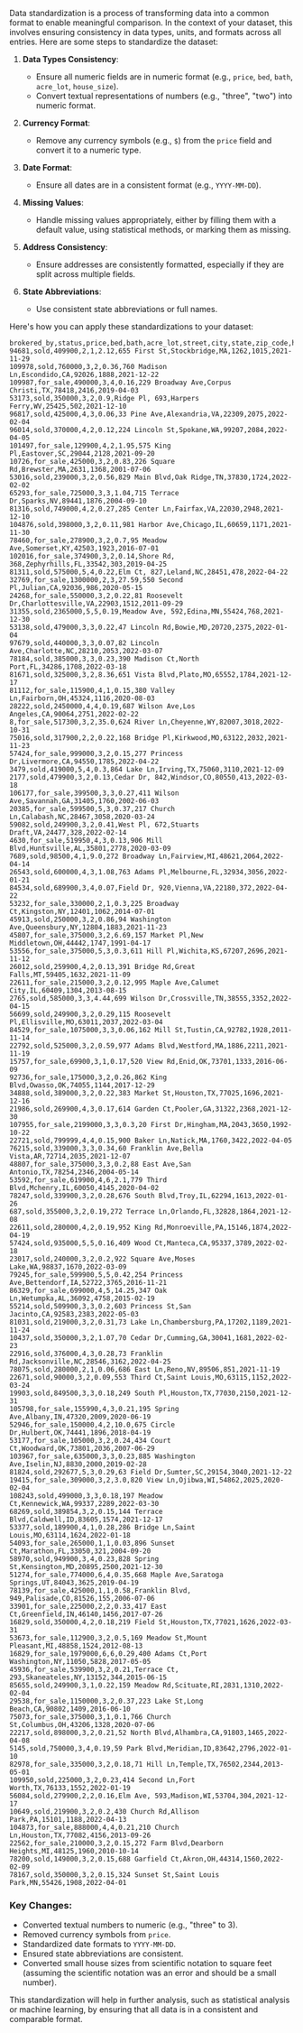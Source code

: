 Data standardization is a process of transforming data into a common format to enable meaningful comparison. In the context of your dataset, this involves ensuring consistency in data types, units, and formats across all entries. Here are some steps to standardize the dataset:

1. **Data Types Consistency**:
   - Ensure all numeric fields are in numeric format (e.g., `price`, `bed`, `bath`, `acre_lot`, `house_size`).
   - Convert textual representations of numbers (e.g., "three", "two") into numeric format.

2. **Currency Format**:
   - Remove any currency symbols (e.g., `$`) from the `price` field and convert it to a numeric type.

3. **Date Format**:
   - Ensure all dates are in a consistent format (e.g., `YYYY-MM-DD`).

4. **Missing Values**:
   - Handle missing values appropriately, either by filling them with a default value, using statistical methods, or marking them as missing.

5. **Address Consistency**:
   - Ensure addresses are consistently formatted, especially if they are split across multiple fields.

6. **State Abbreviations**:
   - Use consistent state abbreviations or full names.

Here's how you can apply these standardizations to your dataset:

```plaintext
brokered_by,status,price,bed,bath,acre_lot,street,city,state,zip_code,house_size,prev_sold_date
94681,sold,409900,2,1,2.12,655 First St,Stockbridge,MA,1262,1015,2021-11-29
109978,sold,760000,3,2,0.36,760 Madison Ln,Escondido,CA,92026,1888,2021-12-22
109987,for_sale,490000,3,4,0.16,229 Broadway Ave,Corpus Christi,TX,78418,2416,2019-04-03
53173,sold,350000,3,2,0.9,Ridge Pl, 693,Harpers Ferry,WV,25425,502,2021-12-10
96817,sold,425000,4,3,0.06,33 Pine Ave,Alexandria,VA,22309,2075,2022-02-04
96014,sold,370000,4,2,0.12,224 Lincoln St,Spokane,WA,99207,2084,2022-04-05
101497,for_sale,129900,4,2,1.95,575 King Pl,Eastover,SC,29044,2128,2021-09-20
10726,for_sale,425000,3,2,0.83,226 Square Rd,Brewster,MA,2631,1368,2001-07-06
53016,sold,239000,3,2,0.56,829 Main Blvd,Oak Ridge,TN,37830,1724,2022-02-02
65293,for_sale,725000,3,3,1.04,715 Terrace Dr,Sparks,NV,89441,1876,2004-09-10
81316,sold,749000,4,2,0.27,285 Center Ln,Fairfax,VA,22030,2948,2021-12-10
104876,sold,398000,3,2,0.11,981 Harbor Ave,Chicago,IL,60659,1171,2021-11-30
78460,for_sale,278900,3,2,0.7,95 Meadow Ave,Somerset,KY,42503,1923,2016-07-01
102016,for_sale,374900,3,2,0.14,Shore Rd, 368,Zephyrhills,FL,33542,303,2019-04-25
81311,sold,575000,5,4,0.22,Elm Ct, 827,Leland,NC,28451,478,2022-04-22
32769,for_sale,1300000,2,3,27.59,550 Second Pl,Julian,CA,92036,986,2020-05-15
24268,for_sale,550000,3,2,0.22,81 Roosevelt Dr,Charlottesville,VA,22903,1512,2011-09-29
31355,sold,2365000,5,5,0.19,Meadow Ave, 592,Edina,MN,55424,768,2021-12-30
53138,sold,479000,3,3,0.22,47 Lincoln Rd,Bowie,MD,20720,2375,2022-01-04
97679,sold,440000,3,3,0.07,82 Lincoln Ave,Charlotte,NC,28210,2053,2022-03-07
78184,sold,385000,3,3,0.23,390 Madison Ct,North Port,FL,34286,1708,2022-03-18
81671,sold,325000,3,2,8.36,651 Vista Blvd,Plato,MO,65552,1784,2021-12-17
81112,for_sale,115900,4,1,0.15,380 Valley Ln,Fairborn,OH,45324,1116,2020-08-03
28222,sold,2450000,4,4,0.19,687 Wilson Ave,Los Angeles,CA,90064,2751,2022-02-22
8,for_sale,517300,3,2,35.0,624 River Ln,Cheyenne,WY,82007,3018,2022-10-31
75016,sold,317900,2,2,0.22,168 Bridge Pl,Kirkwood,MO,63122,2032,2021-11-23
57424,for_sale,999000,3,2,0.15,277 Princess Dr,Livermore,CA,94550,1785,2022-04-22
3479,sold,419000,5,4,0.3,864 Lake Ln,Irving,TX,75060,3110,2021-12-09
2177,sold,479900,3,2,0.13,Cedar Dr, 842,Windsor,CO,80550,413,2022-03-18
106177,for_sale,399500,3,3,0.27,411 Wilson Ave,Savannah,GA,31405,1760,2002-06-03
20385,for_sale,599500,5,3,0.37,217 Church Ln,Calabash,NC,28467,3058,2020-03-24
59082,sold,249900,3,2,0.41,West Pl, 672,Stuarts Draft,VA,24477,328,2022-02-14
4630,for_sale,519950,4,3,0.13,906 Mill Blvd,Huntsville,AL,35801,2778,2020-03-09
7689,sold,98500,4,1,9.0,272 Broadway Ln,Fairview,MI,48621,2064,2022-04-14
26543,sold,600000,4,3,1.08,763 Adams Pl,Melbourne,FL,32934,3056,2022-01-21
84534,sold,689900,3,4,0.07,Field Dr, 920,Vienna,VA,22180,372,2022-04-22
53232,for_sale,330000,2,1,0.3,225 Broadway Ct,Kingston,NY,12401,1062,2014-07-01
45913,sold,250000,3,2,0.86,94 Washington Ave,Queensbury,NY,12804,1883,2021-11-23
45807,for_sale,375000,3,2,6.69,157 Market Pl,New Middletown,OH,44442,1747,1991-04-17
53556,for_sale,375000,5,3,0.3,611 Hill Pl,Wichita,KS,67207,2696,2021-11-12
26012,sold,259900,4,2,0.13,391 Bridge Rd,Great Falls,MT,59405,1632,2021-11-09
22611,for_sale,215000,3,2,0.12,995 Maple Ave,Calumet City,IL,60409,1304,2013-08-15
2765,sold,585000,3,3,4.44,699 Wilson Dr,Crossville,TN,38555,3352,2022-04-15
56699,sold,249900,3,2,0.29,115 Roosevelt Pl,Ellisville,MO,63011,2037,2022-03-04
84529,for_sale,1075000,3,3,0.06,162 Mill St,Tustin,CA,92782,1928,2011-11-14
22792,sold,525000,3,2,0.59,977 Adams Blvd,Westford,MA,1886,2211,2021-11-19
15757,for_sale,69900,3,1,0.17,520 View Rd,Enid,OK,73701,1333,2016-06-09
92736,for_sale,175000,3,2,0.26,862 King Blvd,Owasso,OK,74055,1144,2017-12-29
34888,sold,389000,3,2,0.22,383 Market St,Houston,TX,77025,1696,2021-12-16
21986,sold,269900,4,3,0.17,614 Garden Ct,Pooler,GA,31322,2368,2021-12-30
107955,for_sale,2199000,3,3,0.3,20 First Dr,Hingham,MA,2043,3650,1992-10-22
22721,sold,799999,4,4,0.15,900 Baker Ln,Natick,MA,1760,3422,2022-04-05
76215,sold,339000,3,3,0.34,60 Franklin Ave,Bella Vista,AR,72714,2035,2021-12-07
48807,for_sale,375000,3,3,0.2,88 East Ave,San Antonio,TX,78254,2346,2004-05-14
53592,for_sale,619900,4,6,2.1,779 Third Blvd,Mchenry,IL,60050,4145,2020-04-02
78247,sold,339900,3,2,0.28,676 South Blvd,Troy,IL,62294,1613,2022-01-26
687,sold,355000,3,2,0.19,272 Terrace Ln,Orlando,FL,32828,1864,2021-12-08
22611,sold,280000,4,2,0.19,952 King Rd,Monroeville,PA,15146,1874,2022-04-19
57424,sold,935000,5,5,0.16,409 Wood Ct,Manteca,CA,95337,3789,2022-02-18
23017,sold,240000,3,2,0.2,922 Square Ave,Moses Lake,WA,98837,1670,2022-03-09
79245,for_sale,599900,5,5,0.42,254 Princess Ave,Bettendorf,IA,52722,3765,2016-11-21
86329,for_sale,699000,4,5,14.25,347 Oak Ln,Wetumpka,AL,36092,4758,2015-02-19
55214,sold,509900,3,3,0.2,603 Princess St,San Jacinto,CA,92583,2383,2022-05-03
81031,sold,219000,3,2,0.31,73 Lake Ln,Chambersburg,PA,17202,1189,2021-11-24
10437,sold,350000,3,2,1.07,70 Cedar Dr,Cumming,GA,30041,1681,2022-02-23
22916,sold,376000,4,3,0.28,73 Franklin Rd,Jacksonville,NC,28546,3162,2022-04-25
78075,sold,280000,2,1,0.06,686 East Ln,Reno,NV,89506,851,2021-11-19
22671,sold,90000,3,2,0.09,553 Third Ct,Saint Louis,MO,63115,1152,2022-03-24
19903,sold,849500,3,3,0.18,249 South Pl,Houston,TX,77030,2150,2021-12-31
105798,for_sale,155990,4,3,0.21,195 Spring Ave,Albany,IN,47320,2009,2020-06-19
52946,for_sale,150000,4,2,10.0,675 Circle Dr,Hulbert,OK,74441,1896,2018-04-19
53177,for_sale,105000,3,2,0.24,434 Court Ct,Woodward,OK,73801,2036,2007-06-29
103967,for_sale,635000,3,3,0.23,885 Washington Ave,Iselin,NJ,8830,2000,2019-02-28
81824,sold,292677,5,3,0.29,63 Field Dr,Sumter,SC,29154,3040,2021-12-22
19415,for_sale,309000,3,2,3.0,820 View Ln,Ojibwa,WI,54862,2025,2020-02-04
108243,sold,499000,3,3,0.18,197 Meadow Ct,Kennewick,WA,99337,2289,2022-03-30
68269,sold,389854,3,2,0.15,144 Terrace Blvd,Caldwell,ID,83605,1574,2021-12-17
53377,sold,189900,4,1,0.28,286 Bridge Ln,Saint Louis,MO,63114,1624,2022-01-18
54093,for_sale,265000,1,1,0.03,896 Sunset Ct,Marathon,FL,33050,321,2004-09-20
58970,sold,949900,3,4,0.23,828 Spring St,Kensington,MD,20895,2500,2021-12-30
51274,for_sale,774000,6,4,0.35,668 Maple Ave,Saratoga Springs,UT,84043,3625,2019-04-19
78139,for_sale,425000,1,1,0.58,Franklin Blvd, 949,Palisade,CO,81526,155,2006-07-06
33901,for_sale,225000,2,2,0.33,417 East Ct,Greenfield,IN,46140,1456,2017-07-26
16829,sold,350000,4,2,0.18,219 Field St,Houston,TX,77021,1626,2022-03-31
53673,for_sale,112900,3,2,0.5,169 Meadow St,Mount Pleasant,MI,48858,1524,2012-08-13
16829,for_sale,1979000,6,6,0.29,400 Adams Ct,Port Washington,NY,11050,5828,2017-05-05
45936,for_sale,539900,3,2,0.21,Terrace Ct, 293,Skaneateles,NY,13152,344,2015-06-15
85655,sold,249900,3,1,0.22,159 Meadow Rd,Scituate,RI,2831,1310,2022-02-04
29538,for_sale,1150000,3,2,0.37,223 Lake St,Long Beach,CA,90802,1409,2016-06-10
75073,for_sale,375000,3,1,0.1,766 Church St,Columbus,OH,43206,1328,2020-07-06
22217,sold,898000,3,2,0.21,52 North Blvd,Alhambra,CA,91803,1465,2022-04-08
5145,sold,750000,3,4,0.19,59 Park Blvd,Meridian,ID,83642,2796,2022-01-10
82978,for_sale,335000,3,2,0.18,71 Hill Ln,Temple,TX,76502,2344,2013-05-01
109950,sold,225000,3,2,0.23,414 Second Ln,Fort Worth,TX,76133,1552,2022-01-19
56084,sold,279900,2,2,0.16,Elm Ave, 593,Madison,WI,53704,304,2021-12-17
10649,sold,219900,3,2,0.2,430 Church Rd,Allison Park,PA,15101,1188,2022-04-13
104873,for_sale,888000,4,4,0.21,210 Church Ln,Houston,TX,77082,4156,2013-09-26
22562,for_sale,210000,3,2,0.15,272 Farm Blvd,Dearborn Heights,MI,48125,1960,2010-10-14
78200,sold,149000,3,2,0.15,688 Garfield Ct,Akron,OH,44314,1560,2022-02-09
78167,sold,350000,3,2,0.15,324 Sunset St,Saint Louis Park,MN,55426,1908,2022-04-01
```

### Key Changes:
- Converted textual numbers to numeric (e.g., "three" to 3).
- Removed currency symbols from `price`.
- Standardized date formats to `YYYY-MM-DD`.
- Ensured state abbreviations are consistent.
- Converted small house sizes from scientific notation to square feet (assuming the scientific notation was an error and should be a small number).

This standardization will help in further analysis, such as statistical analysis or machine learning, by ensuring that all data is in a consistent and comparable format.